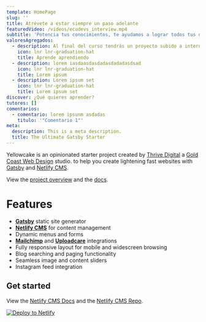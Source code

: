 ```yaml
---
template: HomePage
slug: ''
title: Atrévete a estar siempre un paso adelante
featuredVideo: /videos/ecudevs_interview.mp4
subtitle: 'Potencia tus conocimientos, te ayudamos a lograr todos tus objetivos.'
valoresAgregados:
  - description: Al final del curso tendrás un proyecto subido a internet.
    icon: lnr lnr-graduation-hat
    title: Aprende aprendiendo
  - description: lorem iasdaasdasdadasdadadasdsad
    icon: lnr lnr-graduation-hat
    title: Lorem ipsum
  - description: Lorem ipsum set
    icon: lnr lnr-graduation-hat
    title: Lorem ipsum set
discover: ¿Qué quieres aprender?
tutores: []
comentarios:
  - comentario: lorem ipsunm asdadas
    titulo: '"Comentario 1"'
meta:
  description: This is a meta description.
  title: The Ultimate Gatsby Starter
---
```

Yellowcake is an opinionated starter project created by [Thrive Digital](https://thriveweb.com.au/) a [Gold Coast Web Design](https://thriveweb.com.au/) studio. to help you create lightening fast websites with [Gatsby](https://gatsbyjs.org) and [Netlify CMS](https://netlifycms.org).

View the [project overview](https://thriveweb.com.au/the-lab/yellowcake-gatsby-react-js-starter-project/) and the [docs](https://github.com/thriveweb/yellowcake/blob/master/README.md).

# Features

* **[Gatsby](https://gatsbyjs.org)** static site generator
* **[Netlify CMS](https://github.com/netlify/netlify-cms)** for content management
* Dynamic menus and forms
* **[Mailchimp](http://mailchimp.com)** and **[Uploadcare](https://uploadcare.com)** integrations
* Fully responsive layout for mobile and widescreen browsing
* Blog searching and paging functionality
* Seamless image and content sliders
* Instagram feed integration

## Get started

View the [Netlify CMS Docs](https://www.netlifycms.org/docs/) and the [Netlify CMS Repo](https://github.com/netlify/netlify-cms).

[![Deploy to Netlify](https://www.netlify.com/img/deploy/button.svg)](https://app.netlify.com/start/deploy?repository=https://github.com/thriveweb/yellowcake&stack=cms)
